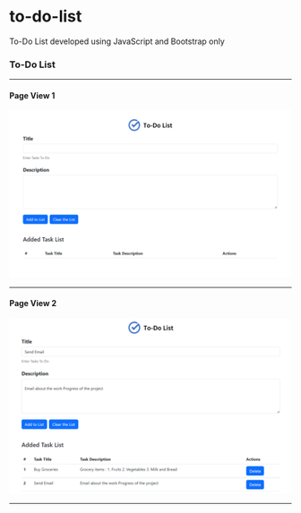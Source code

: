 # to-do-list
To-Do List developed using JavaScript and Bootstrap only



<h3> To-Do List </h3>
<hr />
<h4> Page View 1 </h4>
<img src="./images/page_view1.png" alt="pageview" />
<hr />
<h4> Page View 2 </h4>
<img src="./images/page_view2.png" alt="pageview" />
<hr />
